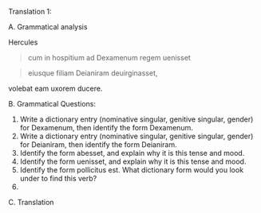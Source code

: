 Translation 1: 

A. Grammatical analysis 

Hercules

>cum in hospitium ad Dexamenum regem uenisset

>eiusque filiam Deianiram deuirginasset, 

volebat eam uxorem ducere. 


B. Grammatical Questions:

1. Write a dictionary entry (nominative singular, genitive singular, gender) for Dexamenum, then identify the form Dexamenum.
2. Write a dictionary entry (nominative singular, genitive singular, gender) for Deianiram, then identify the form Deianiram.
3. Identify the form abesset, and explain why it is this tense and mood.
4. Identify the form uenisset, and explain why it is this tense and mood.
5. Identify the form pollicitus est. What dictionary form would you look under to find this verb?
6.

C. Translation
